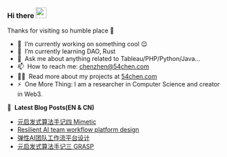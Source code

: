 ### Hi there <a href="https://www.54chen.com/"><img src="https://media.giphy.com/media/hvRJCLFzcasrR4ia7z/giphy.gif" width="25px"></a>
Thanks for visiting so humble place :rofl:

- 🔭 &nbsp;I’m currently working on something cool :wink:
- 🌱 &nbsp;I’m currently learning DAO, Rust
- 💬 &nbsp;Ask me about anything related to Tableau/PHP/Python/Java...
- 📫 &nbsp;How to reach me: chenzhen@54chen.com
- 👨‍💻 &nbsp;Read more about my projects at [54chen.com](https://www.54chen.com/)
- ⚡ &nbsp;One More Thing: I am a researcher in Computer Science and creator in Web3.

📕 &nbsp;**Latest Blog Posts(EN & CN)**
<!-- BLOG-POST-LIST:START -->
- [元启发式算法手记四 Mimetic](https://54chen.com/%E5%85%83%E5%90%AF%E5%8F%91%E5%BC%8F%E7%AE%97%E6%B3%95%E6%89%8B%E8%AE%B0%E5%9B%9B-mimetic/)
- [Resilient AI team workflow platform design](https://54chen.com/resilient-ai-team-workflow-platform-design/)
- [弹性AI团队工作流平台设计](https://54chen.com/%E5%BC%B9%E6%80%A7ai%E5%9B%A2%E9%98%9F%E5%B7%A5%E4%BD%9C%E6%B5%81%E5%B9%B3%E5%8F%B0%E8%AE%BE%E8%AE%A1/)
- [元启发式算法手记三 GRASP](https://54chen.com/%E5%85%83%E5%90%AF%E5%8F%91%E5%BC%8F%E7%AE%97%E6%B3%95%E6%89%8B%E8%AE%B0%E4%B8%89-grasp/)
<!-- BLOG-POST-LIST:END -->
